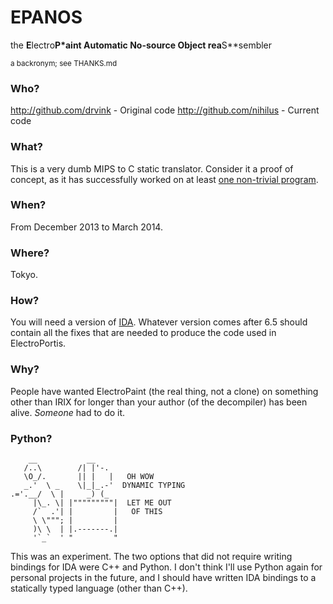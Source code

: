 EPANOS
======

the **E**lectro**P*aint **A**utomatic **N**o-source **O**bject rea**S**sembler

<small>a backronym; see THANKS.md</small>

### Who?

http://github.com/drvink - Original code
http://github.com/nihilus - Current code

### What?

This is a very dumb MIPS to C static translator.  Consider it a proof of
concept, as it has successfully worked on at least
[one non-trivial program][electroportis].

[electroportis]: https://github.com/drvink/electroportis

### When?

From December 2013 to March 2014.

### Where?

Tokyo.

### How?

You will need a version of [IDA][].  Whatever
version comes after 6.5 should contain all the fixes that are needed
to produce the code used in ElectroPortis.

[IDA]: http://www.hex-rays.com

### Why?

People have wanted ElectroPaint (the real thing, not a clone) on something other
than IRIX for longer than your author (of the decompiler) has been alive.
*Someone* had to do it.

### Python?

        __           __
       /..\        /| |'-.
       \O_/.       || |   |   OH WOW
       _.'  \ _    \|_|_.-'  DYNAMIC TYPING
    .='.__/  \ |     _) (_
         |\_. \| |"""""""""|  LET ME OUT
         /`  .'| |         |   OF THIS
         \ \"""; |         |
         )\ \  | |.-------.|
         '`_`  ' "         "

This was an experiment.  The two options that did not require writing bindings
for IDA were C++ and Python.  I don't think I'll use Python again for personal
projects in the future, and I should have written IDA bindings to a statically
typed language (other than C++).
